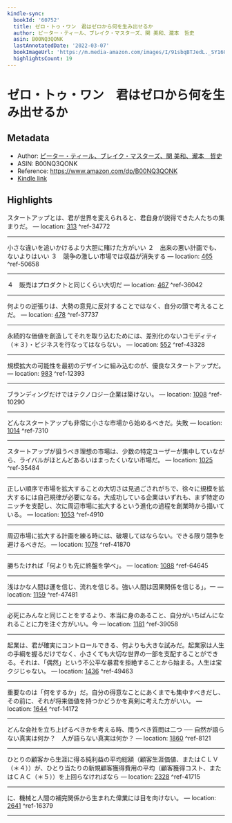 ```yaml
---
kindle-sync:
  bookId: '60752'
  title: ゼロ・トゥ・ワン　君はゼロから何を生み出せるか
  author: ピーター・ティール、ブレイク・マスターズ、関 美和、瀧本　哲史
  asin: B00NQ3QONK
  lastAnnotatedDate: '2022-03-07'
  bookImageUrl: 'https://m.media-amazon.com/images/I/91sbqBTJedL._SY160.jpg'
  highlightsCount: 19
---
```

# ゼロ・トゥ・ワン　君はゼロから何を生み出せるか
## Metadata
* Author: [ピーター・ティール、ブレイク・マスターズ、関 美和、瀧本　哲史](https://www.amazon.comundefined)
* ASIN: B00NQ3QONK
* Reference: https://www.amazon.com/dp/B00NQ3QONK
* [Kindle link](kindle://book?action=open&asin=B00NQ3QONK)

## Highlights
スタートアップとは、君が世界を変えられると、君自身が説得できた人たちの集まりだ。 — location: [313](kindle://book?action=open&asin=B00NQ3QONK&location=313) ^ref-34772

---
小さな違いを追いかけるより大胆に賭けた方がいい ２　出来の悪い計画でも、ないよりはいい ３　競争の激しい市場では収益が消失する — location: [465](kindle://book?action=open&asin=B00NQ3QONK&location=465) ^ref-50658

---
４　販売はプロダクトと同じくらい大切だ — location: [467](kindle://book?action=open&asin=B00NQ3QONK&location=467) ^ref-36042

---
何よりの逆張りは、大勢の意見に反対することではなく、自分の頭で考えることだ。 — location: [478](kindle://book?action=open&asin=B00NQ3QONK&location=478) ^ref-37737

---
永続的な価値を創造してそれを取り込むためには、差別化のないコモディティ（＊３）・ビジネスを行なってはならない。 — location: [552](kindle://book?action=open&asin=B00NQ3QONK&location=552) ^ref-43328

---
規模拡大の可能性を最初のデザインに組み込むのが、優良なスタートアップだ。 — location: [983](kindle://book?action=open&asin=B00NQ3QONK&location=983) ^ref-12393

---
ブランディングだけではテクノロジー企業は築けない。 — location: [1008](kindle://book?action=open&asin=B00NQ3QONK&location=1008) ^ref-10290

---
どんなスタートアップも非常に小さな市場から始めるべきだ。失敗 — location: [1014](kindle://book?action=open&asin=B00NQ3QONK&location=1014) ^ref-7310

---
スタートアップが狙うべき理想の市場は、少数の特定ユーザーが集中していながら、ライバルがほとんどあるいはまったくいない市場だ。 — location: [1025](kindle://book?action=open&asin=B00NQ3QONK&location=1025) ^ref-35484

---
正しい順序で市場を拡大することの大切さは見過ごされがちで、徐々に規模を拡大するには自己規律が必要になる。大成功している企業はいずれも、まず特定のニッチを支配し、次に周辺市場に拡大するという進化の過程を創業時から描いている。 — location: [1053](kindle://book?action=open&asin=B00NQ3QONK&location=1053) ^ref-4910

---
周辺市場に拡大する計画を練る時には、破壊してはならない。できる限り競争を避けるべきだ。 — location: [1078](kindle://book?action=open&asin=B00NQ3QONK&location=1078) ^ref-41870

---
勝ちたければ「何よりも先に終盤を学べ」。 — location: [1088](kindle://book?action=open&asin=B00NQ3QONK&location=1088) ^ref-64645

---
浅はかな人間は運を信じ、流れを信じる。強い人間は因果関係を信じる」。一 — location: [1159](kindle://book?action=open&asin=B00NQ3QONK&location=1159) ^ref-47481

---
必死にみんなと同じことをするより、本当に身のあること、自分がいちばんになれることに力を注ぐ方がいい。今 — location: [1181](kindle://book?action=open&asin=B00NQ3QONK&location=1181) ^ref-39058

---
起業は、君が確実にコントロールできる、何よりも大きな試みだ。起業家は人生の手綱を握るだけでなく、小さくても大切な世界の一部を支配することができる。それは、「偶然」という不公平な暴君を拒絶することから始まる。人生は宝クジじゃない。 — location: [1436](kindle://book?action=open&asin=B00NQ3QONK&location=1436) ^ref-49463

---
重要なのは「何をするか」だ。自分の得意なことにあくまでも集中すべきだし、その前に、それが将来価値を持つかどうかを真剣に考えた方がいい。 — location: [1644](kindle://book?action=open&asin=B00NQ3QONK&location=1644) ^ref-14172

---
どんな会社を立ち上げるべきかを考える時、問うべき質問は二つ ── 自然が語らない真実は何か？　人が語らない真実は何か？ — location: [1860](kindle://book?action=open&asin=B00NQ3QONK&location=1860) ^ref-8121

---
ひとりの顧客から生涯に得る純利益の平均総額（顧客生涯価値、またはＣＬＶ（＊４））が、ひとり当たりの新規顧客獲得費用の平均（顧客獲得コスト、またはＣＡＣ（＊５））を上回らなければなら — location: [2328](kindle://book?action=open&asin=B00NQ3QONK&location=2328) ^ref-41715

---
に、機械と人間の補完関係から生まれた偉業には目を向けない。 — location: [2641](kindle://book?action=open&asin=B00NQ3QONK&location=2641) ^ref-16379

---
